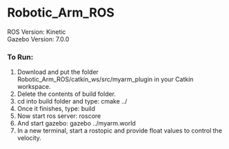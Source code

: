 # Robotic_Arm_ROS

ROS Version: Kinetic<br/>
Gazebo Version: 7.0.0

### To Run:
1. Download and put the folder Robotic_Arm_ROS/catkin_ws/src/myarm_plugin in your Catkin workspace.
2. Delete the contents of build folder.
3. cd into build folder and type: cmake ../
4. Once it finishes, type: build
5. Now start ros server: roscore
6. And start gazebo: gazebo ../myarm.world
7. In a new terminal, start a rostopic and provide float values to control the velocity. 
